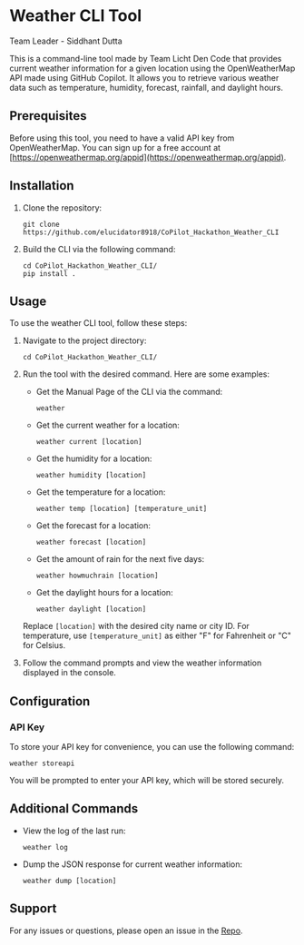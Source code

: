 # Weather CLI Tool

Team Leader - Siddhant Dutta

This is a command-line tool made by Team Licht Den Code that provides current weather information for a given location using the OpenWeatherMap API made using GitHub Copilot. It allows you to retrieve various weather data such as temperature, humidity, forecast, rainfall, and daylight hours.

## Prerequisites

Before using this tool, you need to have a valid API key from OpenWeatherMap. You can sign up for a free account at [https://openweathermap.org/appid](https://openweathermap.org/appid).

## Installation

1. Clone the repository:

   ```
   git clone https://github.com/elucidator8918/CoPilot_Hackathon_Weather_CLI
   ```

2. Build the CLI via the following command:

   ```
   cd CoPilot_Hackathon_Weather_CLI/
   pip install .
   ```

## Usage

To use the weather CLI tool, follow these steps:

1. Navigate to the project directory:

   ```
   cd CoPilot_Hackathon_Weather_CLI/   
   ```

2. Run the tool with the desired command. Here are some examples:

   - Get the Manual Page of the CLI via the command:

     ```
     weather
     ```
   
   - Get the current weather for a location:

     ```
     weather current [location]
     ```

   - Get the humidity for a location:

     ```
     weather humidity [location]
     ```

   - Get the temperature for a location:

     ```
     weather temp [location] [temperature_unit]
     ```

   - Get the forecast for a location:

     ```
     weather forecast [location]
     ```

   - Get the amount of rain for the next five days:

     ```
     weather howmuchrain [location]
     ```

   - Get the daylight hours for a location:

     ```
     weather daylight [location]
     ```

   Replace `[location]` with the desired city name or city ID. For temperature, use `[temperature_unit]` as either "F" for Fahrenheit or "C" for Celsius.

3. Follow the command prompts and view the weather information displayed in the console.

## Configuration

### API Key

To store your API key for convenience, you can use the following command:

```
weather storeapi
```

You will be prompted to enter your API key, which will be stored securely.

## Additional Commands

- View the log of the last run:

  ```
  weather log
  ```

- Dump the JSON response for current weather information:

  ```
  weather dump [location]
  ```

## Support

For any issues or questions, please open an issue in the [Repo](https://github.com/elucidator8918/CoPilot_Hackathon_Weather_CLI).
